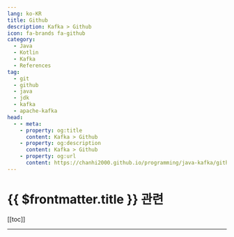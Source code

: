 ```yaml
---
lang: ko-KR
title: Github
description: Kafka > Github
icon: fa-brands fa-github
category: 
  - Java
  - Kotlin
  - Kafka
  - References
tag: 
  - git
  - github
  - java
  - jdk
  - kafka
  - apache-kafka
head:  
  - - meta:
    - property: og:title
      content: Kafka > Github
    - property: og:description
      content: Kafka > Github
    - property: og:url
      content: https://chanhi2000.github.io/programming/java-kafka/github.html
---
```


# {{ $frontmatter.title }} 관련

[[toc]]

---

<TagLinks />